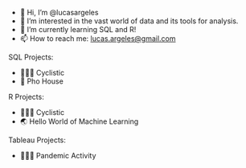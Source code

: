 - 👋 Hi, I’m @lucasargeles
- 👀 I’m interested in the vast world of data and its tools for analysis.
- 🌱 I’m currently learning SQL and R!
- 📫 How to reach me: lucas.argeles@gmail.com

SQL Projects:
- 🚴🏻‍♂️ Cyclistic
- 🍜 Pho House

R Projects:
- 🚴🏻‍♂️ Cyclistic
- 🌏 Hello World of Machine Learning

Tableau Projects:
- 🏋🏻‍♂️ Pandemic Activity

<!---
lucasargeles/lucasargeles is a ✨ special ✨ repository because its `README.md` (this file) appears on your GitHub profile.
You can click the Preview link to take a look at your changes.
--->
